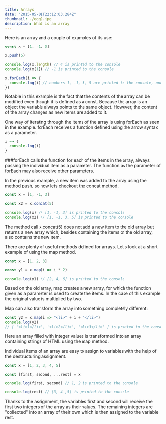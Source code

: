 ```yaml
---
title: Arrays
date: "2015-05-01T22:12:03.284Z"
thumbnail: ./egg2.jpg
description: What is an array
---
```


Here is an array and a couple of examples of its use:

```js
const x = [1, -1, 3]

x.push(5)

console.log(x.length) // 4 is printed to the console
console.log(x[1]) // -1 is printed to the console

x.forEach(i => {
  console.log(i) // numbers 1, -1, 3, 5 are printed to the console, one per line
})
```

Notable in this example is the fact that the contents of the array can be modified even though it is defined as a const. Because the array is an object the variable always points to the same object. However, the content of the array changes as new items are added to it.

One way of iterating through the items of the array is using forEach as seen in the example. forEach receives a function defined using the arrow syntax as a parameter.

```js
i => {
  console.log(i)
}
```

###forEach
calls the function for each of the items in the array, always passing the individual item as a parameter. The function as the parameter of forEach may also receive other parameters.

In the previous example, a new item was added to the array using the method push, so now lets checkout the concat method.

```js
const x = [1, -1, 3]

const x2 = x.concat(5)

console.log(x) // [1, -1, 3] is printed to the console
console.log(x2) // [1, -1, 3, 5] is printed to the console
```

The method call x.concat(5) does not add a new item to the old array but returns a new array which, besides containing the items of the old array, also contains the new item.

There are plenty of useful methods defined for arrays. Let's look at a short example of using the map method.

```js
const x = [1, 2, 3]

const y1 = x.map(i => i * 2)

console.log(y1) // [2, 4, 6] is printed to the console
```

Based on the old array, map creates a new array, for which the function given as a parameter is used to create the items. In the case of this example the original value is multiplied by two.

Map can also transform the array into something completely different:

```js
const y2 = x.map(i => "<li>" + i + "</li>")
console.log(y2)
// [ '<li>1</li>', '<li>2</li>', '<li>3</li>' ] is printed to the console
```

Here an array filled with integer values is transformed into an array containing strings of HTML using the map method.

Individual items of an array are easy to assign to variables with the help of the destructuring assignment.

```js
const x = [1, 2, 3, 4, 5]

const [first, second, ...rest] = x

console.log(first, second) // 1, 2 is printed to the console

console.log(rest) // [3, 4 ,5] is printed to the console
```

Thanks to the assignment, the variables first and second will receive the first two integers of the array as their values. The remaining integers are "collected" into an array of their own which is then assigned to the variable rest.
